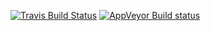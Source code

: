 [![Travis Build Status](https://travis-ci.org/jmitchell/cpphs-blackbox.svg?branch=master)](https://travis-ci.org/jmitchell/cpphs-blackbox) [![AppVeyor Build status](https://ci.appveyor.com/api/projects/status/v2dic775omq6ettm/branch/master?svg=true)](https://ci.appveyor.com/project/jmitchell/cpphs-blackbox/branch/master)


